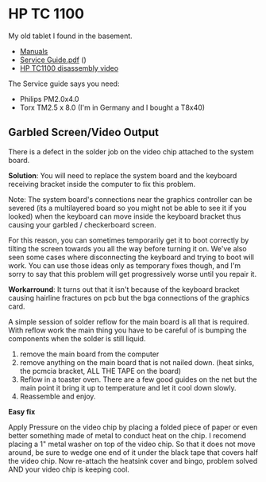 # HP TC 1100 #

My old tablet I found in the basement.

- [Manuals](http://h20000.www2.hp.com/bizsupport/TechSupport/DocumentIndex.jsp?contentType=SupportManual&lang=en&cc=us&docIndexId=179111&taskId=101&prodTypeId=321957&prodSeriesId=376810)
- [Service Guide.pdf](http://h20000.www2.hp.com/bizsupport/TechSupport/DocumentIndex.jsp?contentType=SupportManual&lang=en&cc=us&docIndexId=179111&taskId=101&prodTypeId=321957&prodSeriesId=376810) ()
- [HP TC1100 disassembly video](http://www.youtube.com/watch?v=uT96FEWTJ28)

The Service guide says you need:

- Philips PM2.0x4.0
- Torx TM2.5 x 8.0 (I'm in Germany and I bought a T8x40)

## Garbled Screen/Video Output ##

There is a defect in the solder job on the video chip attached to the system board.

**Solution**: You will need to replace the system board and the keyboard receiving bracket inside the computer to fix this problem.

Note: The system board's connections near the graphics controller can be severed (its a multilayered board so you might not be able to see it if you looked) when the keyboard can move inside the keyboard bracket thus causing your garbled / checkerboard screen.

For this reason, you can sometimes temporarily get it to boot correctly by tilting the screen towards you all the way before turning it on. We've also seen some cases where disconnecting the keyboard and trying to boot will work. You can use those ideas only as temporary fixes though, and I'm sorry to say that this problem will get progressively worse until you repair it.

**Workarround**: It turns out that it isn't because of the keyboard bracket causing hairline fractures on pcb but the bga connections of the graphics card.

A simple session of solder reflow for the main board is all that is required. With reflow work the main thing you have to be careful of is bumping the components when the solder is still liquid.

1. remove the main board from the computer
2. remove anything on the main board that is not nailed down. (heat sinks, the pcmcia bracket, ALL THE TAPE on the board)
3. Reflow in a toaster oven. There are a few good guides on the net but the main point it bring it up to temperature and let it cool down slowly.
4. Reassemble and enjoy.

**Easy fix**

Apply Pressure on the video chip by placing a folded piece of paper or even better something made of metal to conduct heat on the chip. I recomend placing a 1" metal washer on top of the video chip. So that it does not move around, be sure to wedge one end of it under the black tape that covers half the video chip. Now re-attach the heatsink cover and bingo, problem solved AND your video chip is keeping cool.

